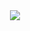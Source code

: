 <div style="display: flex; justify-content: center;">
  <img src="https://media.discordapp.net/attachments/909535313070809102/1083423574754345000/deepicon.png" style="wdith: 25%;">
</div>
